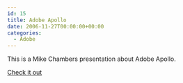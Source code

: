 ```yaml
---
id: 15
title: Adobe Apollo
date: 2006-11-27T00:00:00+00:00
categories:
  - Adobe
---
```

This is a Mike Chambers presentation about Adobe Apollo.

[Check it out](https://seminars.adobeconnect.com/_a227210/p87192484/)
